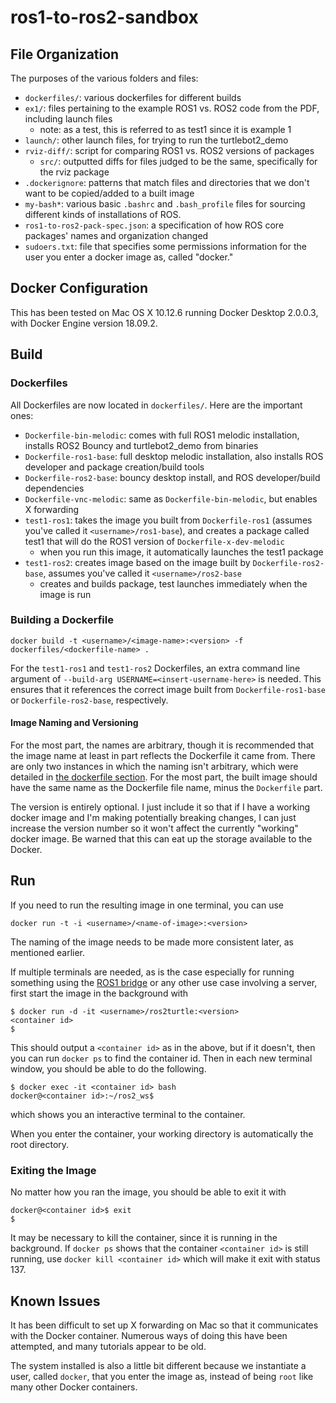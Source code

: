 # ros1-to-ros2-sandbox

## File Organization

The purposes of the various folders and files:

- `dockerfiles/`: various dockerfiles for different builds
- `ex1/`: files pertaining to the example ROS1 vs. ROS2 code from the PDF, including launch files
  - note: as a test, this is referred to as test1 since it is example 1
- `launch/`: other launch files, for trying to run the turtlebot2_demo
- `rviz-diff/`: script for comparing ROS1 vs. ROS2 versions of packages
  - `src/`: outputted diffs for files judged to be the same, specifically for the rviz package
- `.dockerignore`: patterns that match files and directories that we don't want to be copied/added to a built image
- `my-bash*`: various basic `.bashrc` and `.bash_profile` files for sourcing different kinds of installations of ROS.
- `ros1-to-ros2-pack-spec.json`: a specification of how ROS core packages' names and organization changed
- `sudoers.txt`: file that specifies some permissions information for the user you enter a docker image as, called "docker."


## Docker Configuration

This has been tested on Mac OS X 10.12.6 running Docker Desktop 2.0.0.3, with Docker Engine version 18.09.2.


## Build

### Dockerfiles

All Dockerfiles are now located in `dockerfiles/`. Here are the important ones:

- `Dockerfile-bin-melodic`: comes with full ROS1 melodic installation, installs ROS2 Bouncy and turtlebot2_demo from binaries
- `Dockerfile-ros1-base`: full desktop melodic installation, also installs ROS developer and package creation/build tools
- `Dockerfile-ros2-base`: bouncy desktop install, and ROS developer/build dependencies
- `Dockerfile-vnc-melodic`: same as `Dockerfile-bin-melodic`, but enables X forwarding
- `test1-ros1`: takes the image you built from `Dockerfile-ros1` (assumes you've called it `<username>/ros1-base`), and creates a package called test1 that will do the ROS1 version of `Dockerfile-x-dev-melodic`
  - when you run this image, it automatically launches the test1 package
- `test1-ros2`: creates image based on the image built by `Dockerfile-ros2-base`, assumes you've called it `<username>/ros2-base`
  - creates and builds package, test launches immediately when the image is run
  
### Building a Dockerfile

```
docker build -t <username>/<image-name>:<version> -f dockerfiles/<dockerfile-name> .
```

For the `test1-ros1` and `test1-ros2` Dockerfiles, an extra command line
argument of `--build-arg USERNAME=<insert-username-here>` is needed.
This ensures that it references the correct image built from `Dockerfile-ros1-base`
or `Dockerfile-ros2-base`, respectively.

#### Image Naming and Versioning

For the most part, the names are arbitrary, though it is recommended 
that the image name at least in part reflects the Dockerfile it came from. There
are only two instances in which the naming isn't arbitrary, which were detailed in
[the dockerfile section](#dockerfiles). For the most part, the built image
should have the same name as the Dockerfile file name, minus the `Dockerfile` part.

The version is entirely optional. I just include it so that if I have a working docker
image and I'm making potentially breaking changes, I can just increase the version number
so it won't affect the currently "working" docker image. Be warned that this can eat up
the storage available to the Docker.

## Run

If you need to run the resulting image in one terminal, you can use

```
docker run -t -i <username>/<name-of-image>:<version>
```

The naming of the image needs to be made more consistent later, as
mentioned earlier.

If multiple terminals are needed, as is the case especially for
running something using the [ROS1 bridge](https://github.com/ros2/turtlebot2_demo#run-the-bridge) or 
any other use case involving a server, first start the image in
the background with

```
$ docker run -d -it <username>/ros2turtle:<version>
<container id>
$
```

This should output a `<container id>` as in the above, but if it doesn't,
then you can run `docker ps` to find the container id. Then in each new
terminal window, you should be able to do the following.

```
$ docker exec -it <container id> bash
docker@<container id>:~/ros2_ws$ 
```

which shows you an interactive terminal to the container.

When you enter the container, your working directory is automatically
the root directory.

### Exiting the Image

No matter how you ran the image, you should be able to exit it with

```
docker@<container id>$ exit
$
```

It may be necessary to kill the container, since it is running in the background.
If `docker ps` shows that the container `<container id>` is still running, use
`docker kill <container id>` which will make it exit with status 137.


## Known Issues

It has been difficult to set up X forwarding on Mac so that it communicates with
the Docker container. Numerous ways of doing this have been attempted, and many
tutorials appear to be old.

The system installed is also a little bit different because we instantiate a user,
called `docker`, that you enter the image as, instead of being `root` like many
other Docker containers.

